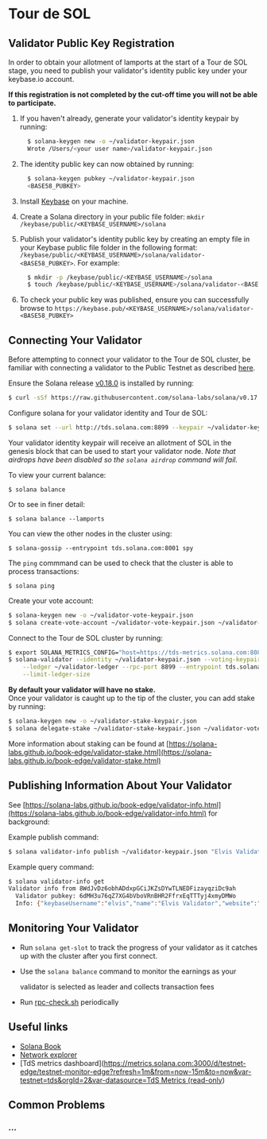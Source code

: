 # Tour de SOL

## Validator Public Key Registration

In order to obtain your allotment of lamports at the start of a Tour de SOL stage, you need to publish your validator's identity public key under your keybase.io account.

**If this registration is not completed by the cut-off time you will not be able to participate.**

1. If you haven't already, generate your validator's identity keypair by running:

   ```bash
     $ solana-keygen new -o ~/validator-keypair.json
     Wrote /Users/<your user name>/validator-keypair.json
   ```

2. The identity public key can now obtained by running:

   ```bash
     $ solana-keygen pubkey ~/validator-keypair.json
     <BASE58_PUBKEY>
   ```

3. Install [Keybase](https://keybase.io/download) on your machine.
4. Create a Solana directory in your public file folder: `mkdir /keybase/public/<KEYBASE_USERNAME>/solana`
5. Publish your validator's identity public key by creating an empty file in your Keybase public file folder in the following format: `/keybase/public/<KEYBASE_USERNAME>/solana/validator-<BASE58_PUBKEY>`.   For example:

   ```bash
     $ mkdir -p /keybase/public/<KEYBASE_USERNAME>/solana
     $ touch /keybase/public/<KEYBASE_USERNAME>/solana/validator-<BASE58_PUBKEY>
   ```

6. To check your public key was published, ensure you can successfully browse to     `https://keybase.pub/<KEYBASE_USERNAME>/solana/validator-<BASE58_PUBKEY>`

## Connecting Your Validator

Before attempting to connect your validator to the Tour de SOL cluster, be familiar with connecting a validator to the Public Testnet as described [here](https://solana-labs.github.io/book-edge/running-validator.html).

Ensure the Solana release [v0.18.0](https://github.com/solana-labs/solana/releases/tag/v0.18.0) is installed by running:

```bash
$ curl -sSf https://raw.githubusercontent.com/solana-labs/solana/v0.17.1/install/solana-install-init.sh | sh -s - 0.18.0
```

Configure solana for your validator identity and Tour de SOL:

```bash
$ solana set --url http://tds.solana.com:8899 --keypair ~/validator-keypair.json
```

Your validator identity keypair will receive an allotment of SOL in the genesis block that can be used to start your validator node. _Note that airdrops have been disabled so the `solana airdrop` command will fail._

To view your current balance:

```text
$ solana balance
```

Or to see in finer detail:

```text
$ solana balance --lamports
```

You can view the other nodes in the cluster using:

```text
$ solana-gossip --entrypoint tds.solana.com:8001 spy
```

The `ping` commmand can be used to check that the cluster is able to process transactions:

```text
$ solana ping
```

Create your vote account:

```bash
$ solana-keygen new -o ~/validator-vote-keypair.json
$ solana create-vote-account ~/validator-vote-keypair.json ~/validator-keypair.json 1
```

Connect to the Tour de SOL cluster by running:

```bash
$ export SOLANA_METRICS_CONFIG="host=https://tds-metrics.solana.com:8086,db=tds,u=tds_writer,p=dry_run"
$ solana-validator --identity ~/validator-keypair.json --voting-keypair ~/validator-vote-keypair.json \
    --ledger ~/validator-ledger --rpc-port 8899 --entrypoint tds.solana.com:8001 \
    --limit-ledger-size
```

**By default your validator will have no stake.**  
Once your validator is caught up to the tip of the cluster, you can add stake by running:

```bash
$ solana-keygen new -o ~/validator-stake-keypair.json
$ solana delegate-stake ~/validator-stake-keypair.json ~/validator-vote-keypair.json 0.5
```

More information about staking can be found at [https://solana-labs.github.io/book-edge/validator-stake.html](https://solana-labs.github.io/book-edge/validator-stake.html)

## Publishing Information About Your Validator

See [https://solana-labs.github.io/book-edge/validator-info.html](https://solana-labs.github.io/book-edge/validator-info.html) for background:

Example publish command:

```bash
$ solana validator-info publish ~/validator-keypair.json "Elvis Validator" -n elvis -w "https://elvis-validates.com"
```

Example query command:

```bash
$ solana validator-info get
Validator info from 8WdJvDz6obhADdxpGCiJKZsDYwTLNEDFizayqziDc9ah
  Validator pubkey: 6dMH3u76qZ7XG4bVboVRnBHR2FfrxEqTTTyj4xmyDMWo
  Info: {"keybaseUsername":"elvis","name":"Elvis Validator","website":"https://elvis-validates.com"}
```

## Monitoring Your Validator

* Run `solana get-slot` to track the progress of your validator as it catches up with the cluster after you first connect.
* Use the `solana balance` command to monitor the earnings as your

  validator is selected as leader and collects transaction fees

* Run [rpc-check.sh](https://github.com/solana-labs/tour-de-sol/blob/master/rpc-check.sh) periodically

## Useful links

* [Solana Book](https://solana-labs.github.io/book-edge/)
* [Network explorer](http://explorer.solana.com/)
* \[TdS metrics dashboard\]\([https://metrics.solana.com:3000/d/testnet-edge/testnet-monitor-edge?refresh=1m&from=now-15m&to=now&var-testnet=tds&orgId=2&var-datasource=TdS Metrics \(read-only](https://metrics.solana.com:3000/d/testnet-edge/testnet-monitor-edge?refresh=1m&from=now-15m&to=now&var-testnet=tds&orgId=2&var-datasource=TdS%20Metrics%20%28read-only)\)

## Common Problems

### ...


